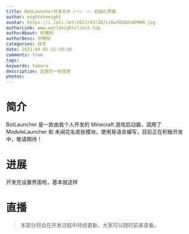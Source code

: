 ```yaml
---
title: BotLauncher开发日志（一） —— 初始化界面
author: eightoneeight
avatar: https://i.loli.net/2021/03/20/LtDwY8SbUnAPHN9.jpg
authorLink: www.worldeightclient.top
authorAbout: 你猜哟
authorDesc: 你猜哟
categories: 技术
date: 2021-04-02 21:19:10
comments: true
tags: 
keywords: Sakura
description: 这里的一些信息
photos: 
---
```

# 简介

BotLauncher 是一款由我个人开发的 Minecraft 游戏启动器，调用了 ModuleLauncher 和 未闻花名皮肤模块，使用易语言编写，目前正在积极开发中，敬请期待！

# 进展

开发完设置界面啦，基本就这样

# 直播

> 本部分将会在开发过程中持续更新，大家可以随时前来查看。